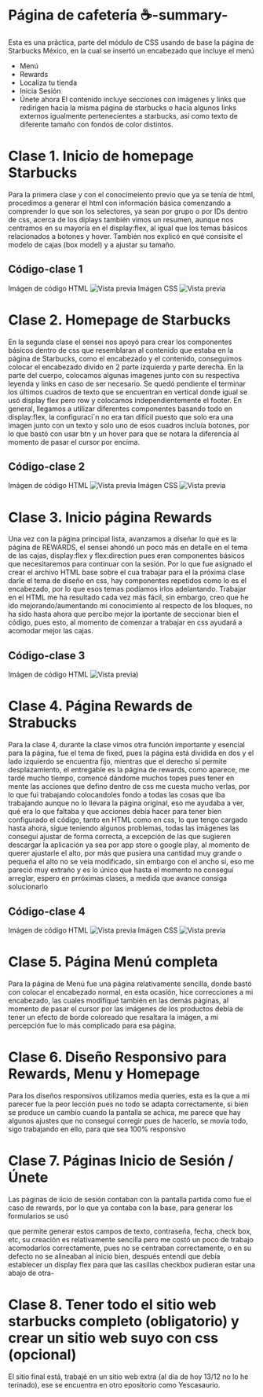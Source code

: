 # Página de cafetería ☕-summary-
Esta es una práctica, parte del módulo de CSS usando de base la página de Starbucks México, en la cual se insertó un encabezado que incluye el menú
- Menú
- Rewards
- Localiza tu tienda
- Inicia Sesión
- Únete ahora
El contenido incluye secciones con imágenes y links que redirigen hacia la misma página de starbucks o hacia algunos links externos igualmente pertenecientes a starbucks, así como texto de diferente tamaño con fondos de color distintos.

# Clase 1. Inicio de homepage Starbucks
Para la primera clase y con el conocimeiento previo que ya se tenía de html, procedimos a generar el html con información básica comenzando a comprender lo que son los selectores, ya sean por grupo o por IDs dentro de css, acerca de los diplays también vimos un resumen, aunque nos centramos en su mayoría en el display:flex, al igual que los temas básicos relacionados a botones y hover.
También nos explicó en qué consisite el modelo de cajas (box model) y a ajustar su tamaño.

## Código-clase 1
Imágen de código HTML
![Vista previa](https://i.postimg.cc/V6y5Jh07/inicioS.png)
Imágen CSS
![Vista previa](https://i.postimg.cc/d06S1bfF/cssS.png)


# Clase 2. Homepage de Starbucks
En la segunda clase el sensei nos apoyó para crear los componentes básicos dentro de css que resemblaran al contenido que estaba en la página de Starbucks, como el encabezado y el contenido, conseguimos colocar el encabezado divido en 2 parte izquierda y parte derecha.
En la parte del cuerpo, colocamos algunas imagenes junto con su respectiva leyenda y links en caso de ser necesario.
Se quedó pendiente el terminar los últimos cuadros de texto que se encuentran en vertical donde igual se usó display flex pero row y colocamos independientemente el footer.
En general, llegamos a utilizar diferentes componentes basando todo en display:flex, la configuraci´n no era tan difícil puesto que solo era una imagen junto con un texto y solo uno de esos cuadros incluía botones, por lo que bastó con usar btn y un hover para que se notara la diferencia al momento de pasar el cursor por encima.

## Código-clase 2
Imágen de código HTML
![Vista previa](https://ibb.co/tKmJ1nR)
Imágen CSS
![Vista previa](https://ibb.co/3CGRS69)

# Clase 3. Inicio página Rewards
Una vez con la página principal lista, avanzamos a diseñar lo que es la página de REWARDS, el sensei ahondó un poco más en detalle en el tema de las cajas, display:flex y flex:direction pues eran componentes básicos que necesitaremos para continuar con la sesión.
Por lo que fue asignado el crear el archivo HTML base sobre el cua trabajar para el la próxima clase darle el tema de diseño en css, hay componentes repetidos como lo es el encabezado, por lo que esos temas podíamos irlos adelantando.
Trabajar en el HTML me ha resultado cada vez más fácil, sin embargo, creo que he ido mejorando/aumentando mi conocimiento al respecto de los bloques, no ha sido hasta ahora que percibo mejor la iportante de seccionar bien el código, pues esto, al momento de comenzar a trabajar en css ayudará a acomodar mejor las cajas.

## Código-clase 3
Imágen de código HTML
![Vista previa](https://ibb.co/zP2qtqX))

# Clase 4. Página Rewards de Strabucks 
Para la clase 4, durante la clase vimos otra función importante y esencial para la página, fue el tema de fixed, pues la página está dividida en dos y el lado izquierdo se encuentra fijo, mientras que el derecho sí permite desplazamiento, el entregable es la página de rewards, como aparece, me tardé mucho tiempo, comencé dándome muchos topes pues tener en mente las acciones que defino dentro de css me cuesta mucho verlas, por lo que fui trabajando colocandoles fondo a todas las cosas que iba trabajando aunque no lo llevara la página original, eso me ayudaba a ver, qué era lo que faltaba y que acciones debía hacer para tener bien configurado el código, tanto en HTML como en css, lo que tengo cargado hasta ahora, sigue teniendo algunos problemas, todas las imágenes las conseguí ajustar de forma correcta, a excepción de las que sugieren descargar la aplicación ya sea por app store o google play, al momento de querer ajustarle el alto, por más que pusiera una cantidad muy grande o pequeña el alto no se veía modificado, sin embargo con el ancho sí, eso me pareció muy extraño y es lo único que hasta el momento no conseguí arreglar, espero en prróximas clases, a medida que avance consiga solucionarlo

## Código-clase 4
Imágen de código HTML
![Vista previa](https://ibb.co/DCxTKc8)
Imágen CSS
![Vista previa](https://ibb.co/TrMBdBL)

# Clase 5. Página Menú completa
Para la página de Menú fue una página relativamente sencilla, donde bastó con colocar el encabezado normal, en esta ocasión, hice correcciones a mi encabezado, las cuales modifiqué también en las demás páginas, al momento de pasar el cursor por las imágenes de los productos debía de tener un efecto de borde coloreado que resaltara la imágen, a mi percepción fue lo más complicado para esa página.

# Clase 6. Diseño Responsivo para Rewards, Menu y Homepage
Para los diseños responsivos utilizamos media queries, esta es la que a mi parecer fue la peor lección pues no todo se adapta correctamente, si bien se produce un cambio cuando la pantalla se achica, me parece que hay algunos ajustes que no conseguí corregir pues de hacerlo, se movía todo, sigo trabajando en ello, para que sea 100% responsivo

# Clase 7. Páginas Inicio de Sesión / Únete
Las páginas de iicio de sesión contaban con la pantalla partida como fue el caso de rewards, por lo que ya contaba con la base, para generar los formularios se usó <form> que permite generar estos campos de texto, contraseña, fecha, check box, etc, su creación es relativamente sencilla pero  me costó un poco de trabajo acomodarlos correctamente, pues no se centraban correctamente, o en su defecto no se alineaban al inicio bien, después entendí que debía establecer un display flex para que las casillas checkbox pudieran estar una abajo de otra-

# Clase 8. Tener todo el sitio web starbucks completo (obligatorio) y crear un sitio web suyo con css (opcional)
El sitio final está, trabajé en un sitio web extra (al día de hoy 13/12 no lo he terinado), ese se encuentra en otro epositorio como Yescasaurio.
